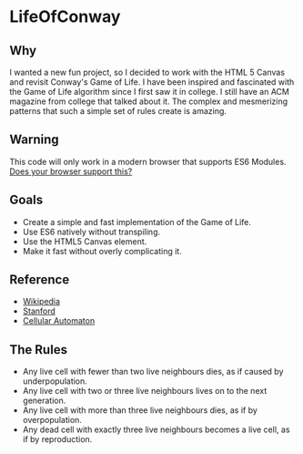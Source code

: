 
# LifeOfConway

## Why

I wanted a new fun project, so I decided to work with the HTML 5 Canvas and revisit Conway's Game of Life. I have been inspired and fascinated with the Game of Life algorithm since I first saw it in college. I still have an ACM magazine from college that talked about it. The complex and mesmerizing patterns that such a simple set of rules create is amazing.

## Warning

This code will only work in a modern browser that supports ES6 Modules. [Does your browser support this?](http://caniuse.com/#feat=es6-module)

## Goals

* Create a simple and fast implementation of the Game of Life.
* Use ES6 natively without transpiling.
* Use the HTML5 Canvas element.
* Make it fast without overly complicating it.


## Reference

* [Wikipedia](https://en.wikipedia.org/wiki/Conway%27s_Game_of_Life)
* [Stanford](http://web.stanford.edu/~cdebs/GameOfLife/)
* [Cellular Automaton](https://en.wikipedia.org/wiki/Cellular_automaton)


## The Rules

* Any live cell with fewer than two live neighbours dies, as if caused by underpopulation. 
* Any live cell with two or three live neighbours lives on to the next generation.
* Any live cell with more than three live neighbours dies, as if by overpopulation.
* Any dead cell with exactly three live neighbours becomes a live cell, as if by reproduction.



